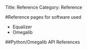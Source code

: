 Title: Reference
Category: Reference

#Reference pages for software used
* Equalizer
* Omegalib

##Python/Omegalib API References
